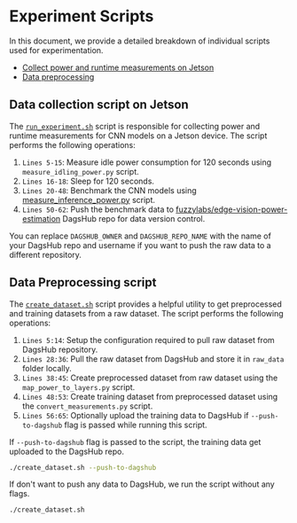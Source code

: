 # Experiment Scripts

In this document, we provide a detailed breakdown of individual scripts used for experimentation.

- [Collect power and runtime measurements on Jetson](#data-collection-script-on-jetson)
- [Data preprocessing](#data-preprocessing-script)

## Data collection script on Jetson

The [`run_experiment.sh`](../jetson/power_logging/run_experiment.sh) script is responsible for collecting power and runtime measurements for CNN models on a Jetson device. The script performs the following operations:

1. `Lines 5-15`: Measure idle power consumption for 120 seconds using `measure_idling_power.py` script.
2. `Lines 16-18`: Sleep for 120 seconds.
3. `Lines 20-48`: Benchmark the CNN models using [measure_inference_power.py](measure_inference_power.py) script.
4. `Lines 50-62`: Push the benchmark data to [fuzzylabs/edge-vision-power-estimation](https://dagshub.com/fuzzylabs/edge-vision-power-estimation) DagsHub repo for data version control.

You can replace `DAGSHUB_OWNER` and `DAGSHUB_REPO_NAME` with the name of your DagsHub repo and username if you want to push the raw data to a different repository.

## Data Preprocessing script

The [`create_dataset.sh`](../model_training/create_dataset.sh) script provides a helpful utility to get preprocessed and training datasets from a raw dataset. The script performs the following operations:

1. `Lines 5:14`: Setup the configuration required to pull raw dataset from DagsHub repository.
2. `Lines 28:36`: Pull the raw dataset from DagsHub and store it in `raw_data` folder locally.
3. `Lines 38:45`: Create preprocessed dataset from raw dataset using the `map_power_to_layers.py` script.
5. `Lines 48:53`: Create training dataset from preprocessed dataset using the `convert_measurements.py` script.
6. `Lines 56:65`: Optionally upload the training data to DagsHub if `--push-to-dagshub` flag is passed while running this script.

If `--push-to-dagshub` flag is passed to the script, the training data get uploaded to the DagsHub repo.

```bash
./create_dataset.sh --push-to-dagshub
```

If don't want to push any data to DagsHub, we run the script without any flags.

```bash
./create_dataset.sh
```

